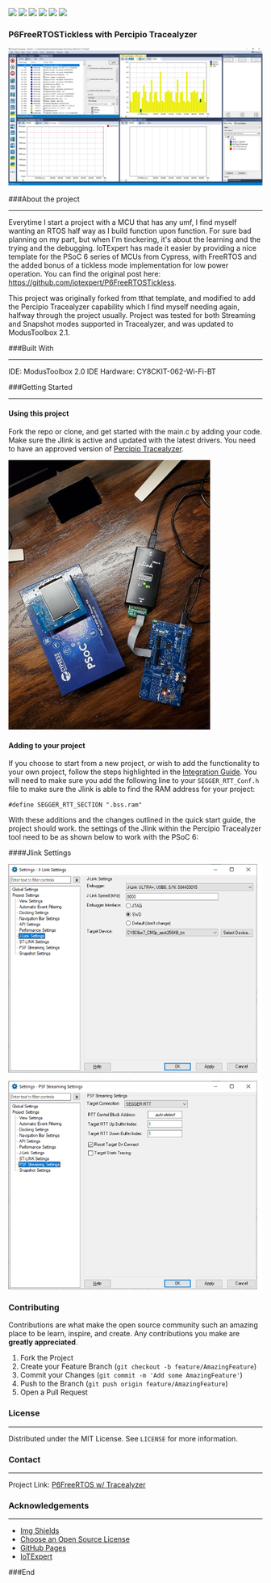 
![](https://img.shields.io/github/stars/HElkhoury/P6FreeRTOSTickless) 
![](https://img.shields.io/github/forks/HElkhoury/P6FreeRTOSTickless) 
![](https://img.shields.io/github/tag/HElkhoury/P6FreeRTOSTickless) 
![](https://img.shields.io/github/release/HElkhoury/P6FreeRTOSTickless) 
![](https://img.shields.io/github/issues/HElkhoury/P6FreeRTOSTickless) 
![](https://img.shields.io/github/license/HElkhoury/P6FreeRTOSTickless)

### P6FreeRTOSTickless with Percipio Tracealyzer

<p align="center">
  <a href="https://github.com/HElkhoury/P6FreeRTOSTickless">
    <img src="images/Percipio_screenshot.png" alt="Screenshot" width="600">
  </a>
</p>

###About the project
___
Everytime I start a project with a MCU that has any umf, I find myself wanting an RTOS half way as I build function upon function. For sure bad planning on my part, but when I'm tinckering, it's about the learning and the trying and the debugging. IoTExpert has made it easier by providing a nice template for the PSoC 6 series of MCUs from Cypress, with FreeRTOS and the added bonus of a tickless mode implementation for low power operation. You can find the original post here: https://github.com/iotexpert/P6FreeRTOSTickless.

This project was originally forked from tthat template, and modified to add the Percipio Tracealyzer capability which I find myself needing again, halfway through the project usually.
Project was tested for both Streaming and Snapshot modes supported in Tracealyzer, and was updated to ModusToolbox 2.1.



###Built With
___
IDE: ModusToolbox 2.0 IDE
Hardware: CY8CKIT-062-Wi-Fi-BT

###Getting Started
___
#### Using this project
Fork the repo or clone, and get started with the main.c by adding your code. Make sure the Jlink is active and updated with the latest drivers. You need to have an approved version of [Percipio Tracealyzer](https://percepio.com/tracealyzer/ "Percipio Tracealyzer").

<p align="left">
  <a href="https://github.com/HElkhoury/P6FreeRTOSTickless">
    <img src="images/setup.png" alt="setup" width="400">
  </a>
</p>

#### Adding to your project
If you choose to start from a new project, or wish to add the functionality to your own project, follow the steps highlighted in the [Integration Guide](https://percepio.com/docs/FreeRTOS/manual/index.html#Creating_and_Loading_Traces___Percepio_Trace_Recorder___FreeRTOS___Integrating_the_Recorder "Integration Guide").
You will need to make sure you add the following line to your `SEGGER_RTT_Conf.h` file to make sure the Jlink is able to find the RAM address for your project:

    #define SEGGER_RTT_SECTION ".bss.ram"

With these additions and the changes outlined in the quick start guide, the project should work. the settings of the Jlink within the Percipio Tracealyzer tool need to be as shown below to work with the PSoC 6:

####Jlink Settings

<p align="left">
  <a href="https://github.com/HElkhoury/P6FreeRTOSTickless">
    <img src="images/jlink_settings.png" alt="setup">
  </a>
</p>
<p align="left">
  <a href="https://github.com/HElkhoury/P6FreeRTOSTickless">
    <img src="images/jlink_settings2.png" alt="setup">
  </a>
</p>

### Contributing

Contributions are what make the open source community such an amazing place to be learn, inspire, and create. Any contributions you make are **greatly appreciated**.

1. Fork the Project
2. Create your Feature Branch (`git checkout -b feature/AmazingFeature`)
3. Commit your Changes (`git commit -m 'Add some AmazingFeature'`)
4. Push to the Branch (`git push origin feature/AmazingFeature`)
5. Open a Pull Request

### License
___
Distributed under the MIT License. See `LICENSE` for more information.

### Contact
___
Project Link: [P6FreeRTOS w/ Tracealyzer](https://github.com/HElkhoury/P6FreeRTOSTickless)

### Acknowledgements
___
* [Img Shields](https://shields.io)
* [Choose an Open Source License](https://choosealicense.com)
* [GitHub Pages](https://pages.github.com)
* [IoTExpert](https://iotexpert.com/)

###End
